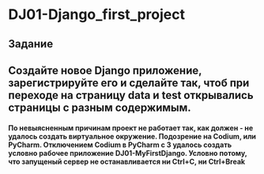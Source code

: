 # DJ01-Django_first_project

## Задание
## Создайте новое Django приложение, зарегистрируйте его и сделайте так, чтоб при переходе на страницу data и test открывались страницы с разным содержимым.

#### По невыясненным причинам проект не работает так, как должен - не удалось создать виртуальное окружение. Подозрение на Codium, или PyCharm. Отключением Codium в PyCharm c 3 удалось создать условно рабочее приложение DJ01-MyFirstDjango. Условно потому, что запущеный сервер не останавливается ни Ctrl+C, ни Ctrl+Break
 
